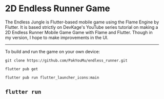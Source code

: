 # 2D Endless Runner Game
 The Endless Jungle is Flutter-based mobile game using the Flame Engine by Flutter. It is based strictly on DevKage's YouTube series tutorial on making a 2D Endless Runner Mobile Game Game with Flame and Flutter. Though in my version, I hope to make improvements in the UI.

---

To build and run the game on your own device:
<!-- // Clone the repository -->
```git clone https://github.com/PakYouMu/endless_runner.git```

<!-- // Download the required dependencies -->
```flutter pub get```

<!--  // Build the app with the icon -->
```flutter pub run flutter_launcher_icons:main```

<!--  // Build and run the app -->
```flutter run```
---
